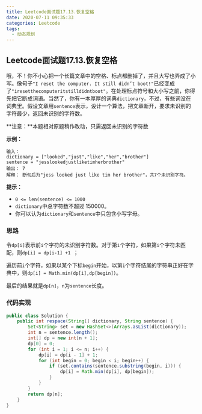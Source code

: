 ```yaml
---
title: Leetcode面试题17.13.恢复空格
date: 2020-07-11 09:35:33
categories: Leetcode
tags:
  - 动态规划
---
```


## Leetcode面试题17.13.恢复空格

哦，不！你不小心把一个长篇文章中的空格、标点都删掉了，并且大写也弄成了小写。像句子`"I reset the computer. It still didn’t boot!"`已经变成了`"iresetthecomputeritstilldidntboot"`。在处理标点符号和大小写之前，你得先把它断成词语。当然了，你有一本厚厚的词典`dictionary`，不过，有些词没在词典里。假设文章用`sentence`表示，设计一个算法，把文章断开，要求未识别的字符最少，返回未识别的字符数。

**注意：**本题相对原题稍作改动，只需返回未识别的字符数

 []()

<!--more-->

**示例：**

```
输入：
dictionary = ["looked","just","like","her","brother"]
sentence = "jesslookedjustliketimherbrother"
输出： 7
解释： 断句后为"jess looked just like tim her brother"，共7个未识别字符。
```

**提示：**

- `0 <= len(sentence) <= 1000`
- `dictionary`中总字符数不超过 150000。
- 你可以认为`dictionary`和`sentence`中只包含小写字母。



### 思路

令`dp[i]`表示前`i`个字符的未识别字符数。对于第`i`个字符，如果第`i`个字符未匹配，则`dp[i] = dp[i-1] +1 `；

遍历前`i`个字符，如果以某个下标`begin`开始，以第`i`个字符结尾的字符串正好在字典中，则`dp[i] = Math.min(dp[i],dp[begin])`。

最后的结果就是`dp[n]`，`n`为`sentence`长度。



### 代码实现

```java
public class Solution {
    public int respace(String[] dictionary, String sentence) {
        Set<String> set = new HashSet<>(Arrays.asList(dictionary));
        int n = sentence.length();
        int[] dp = new int[n + 1];
        dp[0] = 0;
        for (int i = 1; i <= n; i++) {
            dp[i] = dp[i - 1] + 1;
            for (int begin = 0; begin < i; begin++) {
                if (set.contains(sentence.substring(begin, i))) {
                    dp[i] = Math.min(dp[i], dp[begin]);
                }
            }
        }
        return dp[n];
    }
}
```

